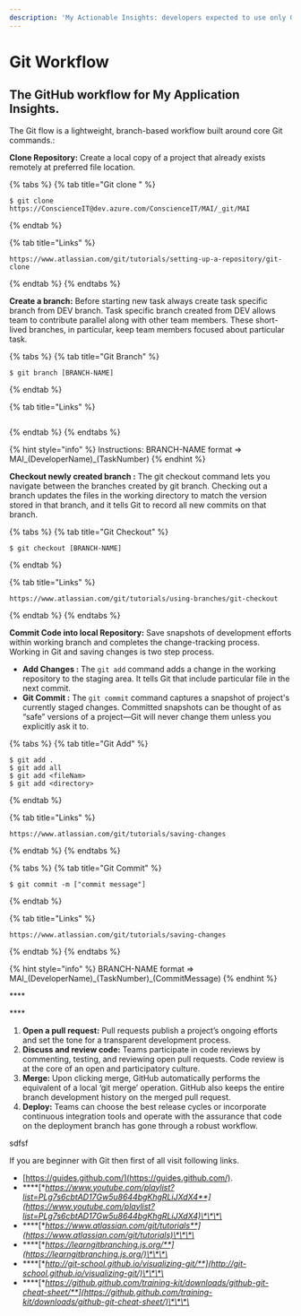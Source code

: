 ```yaml
---
description: 'My Actionable Insights: developers expected to use only Git Bash for workflow.'
---
```


# Git Workflow

## The GitHub workflow for My Application Insights.

The Git flow is a lightweight, branch-based workflow built around core Git commands.:

**Clone Repository:** Create a local copy of a project that already exists remotely at preferred file location. 

{% tabs %}
{% tab title="Git clone " %}
```
$ git clone https://ConscienceIT@dev.azure.com/ConscienceIT/MAI/_git/MAI
```
{% endtab %}

{% tab title="Links" %}
```
https://www.atlassian.com/git/tutorials/setting-up-a-repository/git-clone

```
{% endtab %}
{% endtabs %}

**Create a branch:** Before starting new task always create task specific branch from DEV branch. Task specific branch created from DEV allows team to contribute parallel along with other team members. These short-lived branches, in particular, keep team members focused about particular task.

{% tabs %}
{% tab title="Git Branch" %}
```
$ git branch [BRANCH-NAME]
```
{% endtab %}

{% tab title="Links" %}
```

```
{% endtab %}
{% endtabs %}

{% hint style="info" %}
Instructions: BRANCH-NAME format =&gt; MAI_\(DeveloperName\)_\(TaskNumber\)
{% endhint %}

**Checkout newly created branch :** The git checkout command lets you navigate between the branches created by git branch. Checking out a branch updates the files in the working directory to match the version stored in that branch, and it tells Git to record all new commits on that branch.

{% tabs %}
{% tab title="Git Checkout" %}
```
$ git checkout [BRANCH-NAME] 
```
{% endtab %}

{% tab title="Links" %}
```
https://www.atlassian.com/git/tutorials/using-branches/git-checkout
```
{% endtab %}
{% endtabs %}

**Commit Code into local Repository:** Save snapshots of development efforts within working branch and completes the change-tracking process. Working in Git and saving changes is two step process.

* **Add Changes :** The `git add` command adds a change in the working repository to the staging area. It tells Git that include particular file in the next commit.
* **Git Commit :** The `git commit` command captures a snapshot of project's currently staged changes. Committed snapshots can be thought of as “safe” versions of a project—Git will never change them unless you explicitly ask it to.

{% tabs %}
{% tab title="Git Add" %}
```
$ git add .
$ git add all
$ git add <fileNam>
$ git add <directory>
```
{% endtab %}

{% tab title="Links" %}
```
https://www.atlassian.com/git/tutorials/saving-changes
```
{% endtab %}
{% endtabs %}

{% tabs %}
{% tab title="Git Commit" %}
```
$ git commit -m ["commit message"]
```
{% endtab %}

{% tab title="Links" %}
```
https://www.atlassian.com/git/tutorials/saving-changes
```
{% endtab %}
{% endtabs %}

{% hint style="info" %}
BRANCH-NAME format =&gt; MAI_\(DeveloperName\)_\(TaskNumber\)\_\(CommitMessage\)
{% endhint %}

\*\*\*\*

\*\*\*\*

1. **Open a pull request:** Pull requests publish a project’s ongoing efforts and set the tone for a transparent development process.
2. **Discuss and review code:** Teams participate in code reviews by commenting, testing, and reviewing open pull requests. Code review is at the core of an open and participatory culture.
3. **Merge:** Upon clicking merge, GitHub automatically performs the equivalent of a local ‘git merge’ operation. GitHub also keeps the entire branch development history on the merged pull request.
4. **Deploy:** Teams can choose the best release cycles or incorporate continuous integration tools and operate with the assurance that code on the deployment branch has gone through a robust workflow.



sdfsf

If you are beginner with Git then first of all visit following links.

* [https://guides.github.com/](https://guides.github.com/).
* \*\*\*\*[**https://www.youtube.com/playlist?list=PLg7s6cbtAD17Gw5u8644bgKhgRLiJXdX4**](https://www.youtube.com/playlist?list=PLg7s6cbtAD17Gw5u8644bgKhgRLiJXdX4)\*\*\*\*
* \*\*\*\*[**https://www.atlassian.com/git/tutorials**](https://www.atlassian.com/git/tutorials)\*\*\*\*
* \*\*\*\*[**https://learngitbranching.js.org/**](https://learngitbranching.js.org/)\*\*\*\*
* \*\*\*\*[**http://git-school.github.io/visualizing-git/**](http://git-school.github.io/visualizing-git/)\*\*\*\*
* \*\*\*\*[**https://github.github.com/training-kit/downloads/github-git-cheat-sheet/**](https://github.github.com/training-kit/downloads/github-git-cheat-sheet/)\*\*\*\*

